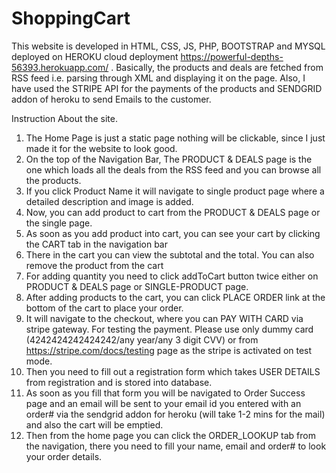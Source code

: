 # ShoppingCart
This website is developed in HTML, CSS, JS, PHP, BOOTSTRAP and MYSQL deployed on HEROKU cloud deployment https://powerful-depths-56393.herokuapp.com/ . Basically, the products and deals are fetched from RSS feed i.e. parsing through XML and displaying it on the page. Also, I have used the STRIPE API for the payments of the products and SENDGRID addon of heroku to send Emails to the customer.

Instruction About the site.
1.	The Home Page is just a static page nothing will be clickable, since I just made it for the website to look good.
2.	On the top of the Navigation Bar, The PRODUCT & DEALS page is the one which loads all the deals from the RSS feed and you can browse all the products.
3.	If you click Product Name it will navigate to single product page where a detailed description and image is added.
4.	Now, you can add product to cart from the PRODUCT & DEALS page or the single page.
5.	As soon as you add product into cart, you can see your cart by clicking the CART tab in the navigation bar
6.	There in the cart you can view the subtotal and the total. You can also remove the product from the cart
7.	For adding quantity you need to click addToCart button twice either on PRODUCT & DEALS page or SINGLE-PRODUCT page.
8.	After adding products to the cart, you can click PLACE ORDER link at the bottom of the cart to place your order.
9.	It will navigate to the checkout, where you can PAY WITH CARD via stripe gateway. For testing the payment. Please use only dummy card (4242424242424242/any year/any 3 digit CVV) or from https://stripe.com/docs/testing page as the stripe is activated on test mode.
10.	Then you need to fill out a registration form which takes USER DETAILS from registration and is stored into database.
11.	As soon as you fill that form you will be navigated to Order Success page and an email will be sent to your email id you entered with an order# via the sendgrid addon for heroku (will take 1-2 mins for the mail) and also the cart will be emptied.
12.	Then from the home page you can click the ORDER_LOOKUP tab from the navigation, there you need to fill your name, email and order# to look your order details.

